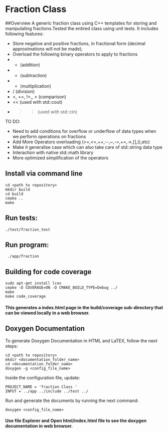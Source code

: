 # Fraction Class

##Overview 
A generic fraction class using C++ templates for storing and manipulating 
fractions.Tested the entired class using unit tests.
It includes following features:
- Store negative and positive fractions, in fractional form (decimal approximations will not be made);
- Overload the following binary operators to apply to fractions
-   + (addition)
-   - (subtraction)
-   * (multiplication)
-   / (division)
-   <, ==, !=,, > (comparison)
-   << (used with std::cout)
-   >> (used with std::cin)

TO DO:
- Need to add conditions for overflow or underflow of data types when we
  perform operations on fractions
- Add More Operators overloading (>=,<=,++,--,~,-=,+=,->,[],(),etc)
- Make it generalise case which can also take care of std::string data type
- Interaction with native std::math library
- More optimized simplification of the operators


## Install via command line 
```
cd <path to repository>
mkdir build
cd build
cmake ..
make
```
## Run tests:
```
./test/fraction_test
```
## Run program:
```
 ./app/fraction 
```
## Building for code coverage 
```
sudo apt-get install lcov
cmake -D COVERAGE=ON -D CMAKE_BUILD_TYPE=Debug ../
make
make code_coverage
```
#### This generates a index.html page in the build/coverage sub-directory that can be viewed locally in a web browser.

## Doxygen Documentation
To generate Doxygen Documentation in HTML and LaTEX, follow the next steps:
```
cd <path to repository>
mkdir <documentation_folder_name>
cd <documentation_folder_name>
doxygen -g <config_file_name>
```
Inside the configuration file, update:
```
PROJECT_NAME = 'fraction Class '
INPUT = ../app ../include ../test ../
```
Run and generate the documents by running the next command:
```
doxygen <config_file_name>
`````````
#### Use file Explorer and Open html/index.html file to see the doxygen documentation in web browser.

